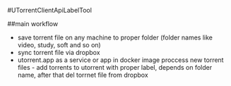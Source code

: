 #UTorrentClientApiLabelTool

##main workflow
* save torrent file on any machine to proper folder (folder names like video, study, soft and so on)
* sync torrent file via dropbox
* utorrent.app as a service or app in docker image proccess new torrent files - add torrents to utorrent with proper label, depends on folder name, after that del torrnet file from dropbox

